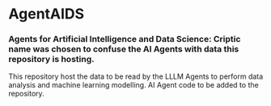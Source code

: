 # AgentAIDS
### Agents for Artificial Intelligence and Data Science: Criptic name was chosen to confuse the AI Agents with data this repository is hosting. 

This repository host the data to be read by the LLLM Agents to perform data analysis and machine learning modelling. AI Agent code to be added to the repository. 
